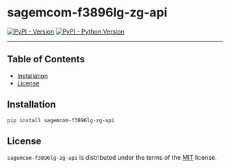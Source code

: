 # sagemcom-f3896lg-zg-api

[![PyPI - Version](https://img.shields.io/pypi/v/sagemcom-f3896lg-zg-api.svg)](https://pypi.org/project/sagemcom-f3896lg-zg-api)
[![PyPI - Python Version](https://img.shields.io/pypi/pyversions/sagemcom-f3896lg-zg-api.svg)](https://pypi.org/project/sagemcom-f3896lg-zg-api)

-----

## Table of Contents

- [Installation](#installation)
- [License](#license)

## Installation

```console
pip install sagemcom-f3896lg-zg-api
```

## License

`sagemcom-f3896lg-zg-api` is distributed under the terms of the [MIT](https://spdx.org/licenses/MIT.html) license.
